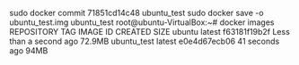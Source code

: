
sudo docker commit 71851cd14c48 ubuntu_test
sudo docker save -o ubuntu_test.img ubuntu_test
root@ubuntu-VirtualBox:~# docker images
REPOSITORY          TAG                 IMAGE ID            CREATED                  SIZE
ubuntu              latest              f63181f19b2f        Less than a second ago   72.9MB
ubuntu_test         latest              e0e4d67ecb06        41 seconds ago           94MB
